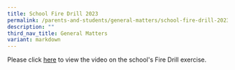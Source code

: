 ```yaml
---
title: School Fire Drill 2023
permalink: /parents-and-students/general-matters/school-fire-drill-2023/
description: ""
third_nav_title: General Matters
variant: markdown
---
```

Please click [here](https://youtu.be/2fROiP4ZOKQ) to view the video on the school's Fire Drill exercise.